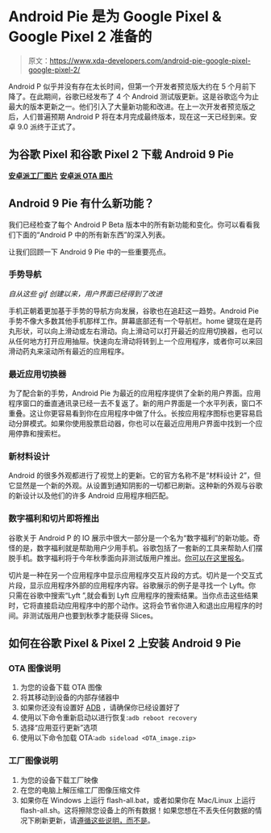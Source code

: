 # Android Pie 是为 Google Pixel & Google Pixel 2 准备的

> 原文：<https://www.xda-developers.com/android-pie-google-pixel-google-pixel-2/>

Android P 似乎并没有存在太长时间，但第一个开发者预览版大约在 5 个月前下降了。在此期间，谷歌已经发布了 4 个 Android 测试版更新。这是谷歌迄今为止最大的版本更新之一。他们引入了大量新功能和改进。在上一次开发者预览版之后，人们普遍预期 Android P 将在本月完成最终版本，现在这一天已经到来。安卓 9.0 派终于正式了。

## 为谷歌 Pixel 和谷歌 Pixel 2 下载 Android 9 Pie

[**安卓派工厂图片**](https://developers.google.com/android/images) [**安卓派 OTA 图片**](https://developers.google.com/android/ota)

## Android 9 Pie 有什么新功能？

我们已经检查了每个 Android P Beta 版本中的所有新功能和变化。你可以看看我们下面的“Android P 中的所有新东西”的深入列表。

让我们回顾一下 Android 9 Pie 中的一些重要亮点。

### 手势导航

*自从这些 gif 创建以来，用户界面已经得到了改进*

手机正朝着更加基于手势的导航方向发展，谷歌也在追赶这一趋势。Android Pie 手势不像大多数其他手机那样工作。屏幕底部还有一个导航栏。home 键现在是药丸形状，可以向上滑动或左右滑动。向上滑动可以打开最近的应用切换器，也可以从任何地方打开应用抽屉。快速向左滑动将转到上一个应用程序，或者你可以来回滑动药丸来滚动所有最近的应用程序。

### 最近应用切换器

为了配合新的手势，Android Pie 为最近的应用程序提供了全新的用户界面。应用程序窗口的垂直通讯录已经一去不复返了。新的用户界面是一个水平列表，窗口不重叠。这让你更容易看到你在应用程序中做了什么。长按应用程序图标也更容易启动分屏模式。如果你使用股票启动器，你也可以在最近应用用户界面中找到一个应用停靠和搜索栏。

### 新材料设计

Android 的很多外观都进行了视觉上的更新。它的官方名称不是“材料设计 2”，但它显然是一个新的外观。从设置到通知阴影的一切都已刷新。这种新的外观与谷歌的新设计以及他们的许多 Android 应用程序相匹配。

### 数字福利和切片即将推出

谷歌关于 Android P 的 IO 展示中很大一部分是一个名为“数字福利”的新功能。奇怪的是，数字福利就是帮助用户少用手机。谷歌包括了一套新的工具来帮助人们摆脱手机。数字福利将于今年秋季面向非测试版用户推出。[你可以在这里报名](https://android-developers.googleblog.com/2018/08/introducing-android-9-pie.html)。

切片是一种在另一个应用程序中显示应用程序交互片段的方式。切片是一个交互式片段，显示应用程序外部的应用程序内容。谷歌展示的例子是寻找一个 Lyft。你只需在谷歌中搜索“Lyft ”,就会看到 Lyft 应用程序的搜索结果。当你点击这些结果时，它将直接启动应用程序中的那个动作。这将会节省你进入和退出应用程序的时间。非测试版用户也要到秋季才能获得 Slices。

## 如何在谷歌 Pixel & Pixel 2 上安装 Android 9 Pie

### OTA 图像说明

1.  为您的设备下载 OTA 图像
2.  将其移动到设备的内部存储器中
3.  如果你还没有设置好 [ADB](https://www.xda-developers.com/install-adb-windows-macos-linux/) ，请确保你已经设置好了
4.  使用以下命令重新启动以进行恢复:`adb reboot recovery`
5.  选择“应用亚行更新”选项
6.  使用以下命令加载 OTA:`adb sideload <OTA_image.zip>`

### 工厂图像说明

1.  为您的设备下载工厂映像
2.  在您的电脑上解压缩工厂图像压缩文件
3.  如果你在 Windows 上运行 flash-all.bat，或者如果你在 Mac/Linux 上运行 flash-all.sh。这将擦除您设备上的所有数据！如果您想在不丢失任何数据的情况下刷新更新，请[遵循这些说明，而不是](https://www.xda-developers.com/flash-monthly-security-update-google-pixel/)。